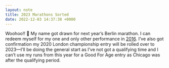 ```yaml
---
layout: note
title: 2023 Marathons Sorted
date: 2022-12-03 14:37:38 +0000
---
```

Woohoo!! 🎉 My name got drawn for next year’s Berlin marathon. I can redeem myself for my one and only other performance in [2016](https://gonefora.run/berlin-marathon-2016). I’ve also got confirmation my 2020 London championship entry will be rolled over to 2023—I’ll be doing the general start as I’ve not got a qualifying time and I can’t use my runs from this year for a Good For Age entry as Chicago was after the qualifying period.